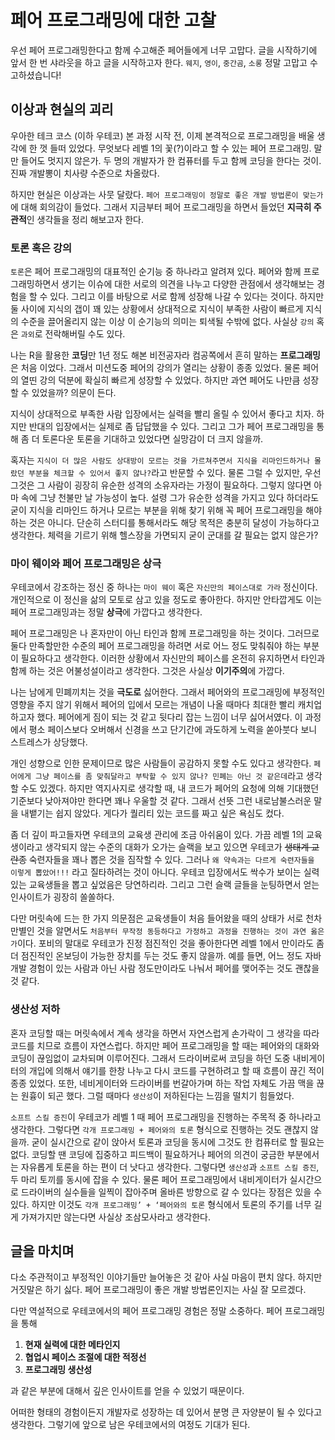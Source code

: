 # 페어 프로그래밍에 대한 고찰

우선 페어 프로그래밍한다고 함께 수고해준 페어들에게 너무 고맙다.
글을 시작하기에 앞서 한 번 샤라웃을 하고 글을 시작하고자 한다.
`웨지`, `영이`, `중간곰`, `소롱` 정말 고맙고 수고하셨습니다!

## 이상과 현실의 괴리
우아한 테크 코스 (이하 우테코) 본 과정 시작 전, 이제 본격적으로 프로그래밍을 배울 생각에 한 껏 들떠 있었다.
무엇보다 레벨 1의 꽃(?)이라고 할 수 있는 페어 프로그래밍. 말만 들어도 멋지지 않은가.
두 명의 개발자가 한 컴퓨터를 두고 함께 코딩을 한다는 것이. 진짜 개발뽕이 치사량 수준으로 차올랐다.

하지만 현실은 이상과는 사뭇 달랐다. `페어 프로그래밍이 정말로 좋은 개발 방법론이 맞는가`에 대해 회의감이 들었다.
그래서 지금부터 페어 프로그래밍을 하면서 들었던 **지극히 주관적**인 생각들을 정리 해보고자 한다.

### 토론 혹은 강의

`토론`은 페어 프로그래밍의 대표적인 순기능 중 하나라고 알려져 있다.
페어와 함께 프로그래밍하면서 생기는 이슈에 대한 서로의 의견을 나누고 다양한 관점에서 생각해보는 경험을 할 수 있다.
그리고 이를 바탕으로 서로 함께 성장해 나갈 수 있다는 것이다.
하지만 둘 사이에 지식의 갭이 꽤 있는 상황에서 상대적으로 지식이 부족한 사람이 빠르게 지식의 수준을 끌어올리지 않는 이상 이 순기능의 의미는 퇴색될 수밖에 없다.
사실상 `강의` 혹은 `과외`로 전락해버릴 수도 있다.

나는 R을 활용한 **코딩**만 1년 정도 해본 비전공자라 컴공쪽에서 흔히 말하는 **프로그래밍**은 처음 이었다.
그래서 미션도중 페어의 강의가 열리는 상황이 종종 있었다.
물론 페어의 열띤 강의 덕분에 확실히 빠르게 성장할 수 있었다. 하지만 과연 페어도 나만큼 성장할 수 있었을까? 의문이 든다.

지식이 상대적으로 부족한 사람 입장에서는 실력을 빨리 올릴 수 있어서 좋다고 치자.
하지만 반대의 입장에서는 실제로 좀 답답했을 수 있다.
그리고 그가 페어 프로그래밍을 통해 좀 더 토론다운 토론을 기대하고 있었다면 실망감이 더 크지 않을까.

혹자는 `지식이 더 많은 사람도 상대방이 모르는 것을 가르쳐주면서 지식을 리마인드하거나 몰랐던 부분을 체크할 수 있어서 좋지 않나?`라고 반문할 수 있다.
물론 그럴 수 있지만, 우선 그것은 그 사람이 굉장히 유순한 성격의 소유자라는 가정이 필요하다.
그렇지 않다면 아마 속에 그냥 천불만 날 가능성이 높다.
설령 그가 유순한 성격을 가지고 있다 하더라도 굳이 지식을 리마인드 하거나 모르는 부분을 위해 찾기 위해 꼭 페어 프로그래밍을 해야 하는 것은 아니다.
단순히 스터디를 통해서라도 해당 목적은 충분히 달성이 가능하다고 생각한다.
체력을 기르기 위해 헬스장을 가면되지 굳이 군대를 갈 필요는 없지 않은가?

### 마이 웨이와 페어 프로그래밍은 상극

우테코에서 강조하는 정신 중 하나는 `마이 웨이` 혹은 `자신만의 페이스대로 가라` 정신이다. 개인적으로 이 정신을 삶의 모토로 삼고 있을 정도로 좋아한다.
하지만 안타깝게도 이는 페어 프로그래밍과는 정말 **상극**에 가깝다고 생각한다.

페어 프로그래밍은 나 혼자만이 아닌 타인과 함께 프로그래밍을 하는 것이다.
그러므로 둘다 만족할만한 수준의 페어 프로그래밍을 하려면 서로 어느 정도 맞춰줘야 하는 부분이 필요하다고 생각한다.
이러한 상황에서 자신만의 페이스를 온전히 유지하면서 타인과 함께 하는 것은 어불성설이라고 생각한다.
그것은 사실상 **이기주의**에 가깝다.

나는 남에게 민폐끼치는 것을 **극도로** 싫어한다.
그래서 페어와의 프로그래밍에 부정적인 영향을 주지 않기 위해서 페어의 입에서 모르는 개념이 나올 때마다 최대한 빨리 캐치업 하고자 했다.
페어에게 짐이 되는 것 같고 뒷다리 잡는 느낌이 너무 싫어서였다.
이 과정에서 평소 페이스보다 오버해서 신경을 쓰고 단기간에 과도하게 노력을 쏟아붓다 보니 스트레스가 상당했다.

개인 성향으로 인한 문제이므로 많은 사람들이 공감하지 못할 수도 있다고 생각한다.
`페어에게 그냥 페이스를 좀 맞춰달라고 부탁할 수 있지 않나? 민폐는 아닌 것 같은데`라고 생각할 수도 있겠다.
하지만 역지사지로 생각할 때, 내 코드가 페어의 요청에 의해 기대했던 기준보다 낮아져야만 한다면 꽤나 우울할 것 같다.
그래서 선뜻 그런 내로남불스러운 말을 내뱉기는 쉽지 않았다. 게다가 퀄리티 있는 코드를 짜고 싶은 욕심도 컸다.

좀 더 깊이 파고들자면 우테코의 교육생 관리에 조금 아쉬움이 있다.
가끔 레벨 1의 교육생이라고 생각되지 않는 수준의 대화가 오가는 슬랙을 보고 있으면 우테코가 ~~생태계 교란종~~ 숙련자들을 꽤나 뽑은 것을 짐작할 수 있다.
그러나 `왜 약속과는 다르게 숙련자들을 이렇게 뽑았어!!!` 라고 질타하려는 것이 아니다.
우테코 입장에서도 싹수가 보이는 실력 있는 교육생들을 뽑고 싶었음은 당연하리라.
그리고 그런 슬랙 글들을 눈팅하면서 얻는 인사이트가 굉장히 쏠쏠하다.

다만 머릿속에 드는 한 가지 의문점은 교육생들이 처음 들어왔을 때의 상태가 서로 천차만별인 것을 알면서도 `처음부터 무작정 동등하다고 가정하고 과정을 진행하는 것이 과연 옳은가`이다.
포비의 말대로 우테코가 진정 점진적인 것을 좋아한다면 레벨 1에서 만이라도 좀 더 점진적인 온보딩이 가능한 장치를 두는 것도 좋지 않을까.
예를 들면, 어느 정도 자바 개발 경험이 있는 사람과 아닌 사람 정도만이라도 나눠서 페어를 맺어주는 것도 괜찮을 것 같다.

### 생산성 저하

혼자 코딩할 때는 머릿속에서 계속 생각을 하면서 자연스럽게 손가락이 그 생각을 따라 코드를 치므로 흐름이 자연스럽다.
하지만 페어 프로그래밍을 할 때는 페어와의 대화와 코딩이 끊임없이 교차되며 이루어진다.
그래서 드라이버로써 코딩을 하던 도중 내비게이터의 개입에 의해서 얘기를 한창 나누고 다시 코드를 구현하려고 할 때 흐름이 끊긴 적이 종종 있었다.
또한, 네비게이터와 드라이버를 번갈아가며 하는 작업 자체도 가끔 맥을 끊는 원흉이 되곤 했다.
그럴 때마다 `생산성`이 저하된다는 느낌을 떨치기 힘들었다.

`소프트 스킬 증진`이 우테코가 레벨 1 때 페어 프로그래밍을 진행하는 주목적 중 하나라고 생각한다.
그렇다면 `각개 프로그래밍 + 페어와의 토론` 형식으로 진행하는 것도 괜찮지 않을까.
굳이 실시간으로 같이 앉아서 토론과 코딩을 동시에 그것도 한 컴퓨터로 할 필요는 없다.
코딩할 땐 코딩에 집중하고 피드백이 필요하거나 페어의 의견이 궁금한 부분에서는 자유롭게 토론을 하는 편이 더 낫다고 생각한다.
그렇다면 `생산성`과 `소프트 스킬 증진`, 두 마리 토끼를 동시에 잡을 수 있다.
물론 페어 프로그래밍에서 내비게이터가 실시간으로 드라이버의 실수들을 일찍이 잡아주며 올바른 방향으로 갈 수 있다는 장점은 있을 수 있다.
하지만 이것도 `각개 프로그래밍’ + ‘페어와의 토론` 형식에서 토론의 주기를 너무 길게 가져가지만 않는다면 사실상 조삼모사라고 생각한다.

## 글을 마치며

다소 주관적이고 부정적인 이야기들만 늘어놓은 것 같아 사실 마음이 편치 않다.
하지만 거짓말은 하기 싫다. 페어 프로그래밍이 좋은 개발 방법론인지는 사실 잘 모르겠다.

다만 역설적으로 우테코에서의 페어 프로그래밍 경험은 정말 소중하다.
페어 프로그래밍을 통해

1. **현재 실력에 대한 메타인지**
2. **협업시 페이스 조절에 대한 적정선**
3. **프로그래밍 생산성**

과 같은 부분에 대해서 깊은 인사이트를 얻을 수 있었기 때문이다.

어떠한 형태의 경험이든지 개발자로 성장하는 데 있어서 분명 큰 자양분이 될 수 있다고 생각한다.
그렇기에 앞으로 남은 우테코에서의 여정도 기대가 된다.